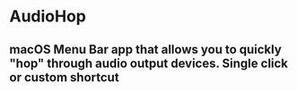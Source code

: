 # AudioHop

## macOS Menu Bar app that allows you to quickly "hop" through audio output devices. Single click or custom shortcut

